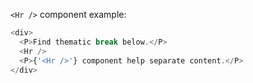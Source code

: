 `<Hr />` component example:

```js
<div>
  <P>Find thematic break below.</P>
  <Hr />
  <P>{'<Hr />'} component help separate content.</P>
</div>
```
